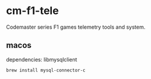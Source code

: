 # cm-f1-tele
Codemaster series F1 games telemetry tools and system.

## macos

dependencies: libmysqlclient

```
brew install mysql-connector-c
```
